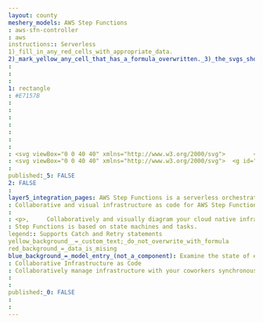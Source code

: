 ```yaml
---
layout: county 
meshery_models: AWS Step Functions
: aws-sfn-controller
: aws
instructions:: Serverless
1)_fill_in_any_red_cells_with_appropriate_data.
2)_mark_yellow_any_cell_that_has_a_formula_overwritten._3)_the_svgs_shouldn't_have_xml_header_they_are_added_programmatically_through_workflows: Serverless
: 
: 
: 
1: rectangle
: #E7157B
: 
: 
: 
: 
: 
: 
: 
: <svg viewBox="0 0 40 40" xmlns="http://www.w3.org/2000/svg">        <g id="Icon-Architecture/32/Arch_AWS-Step-Functions_32" stroke="none" stroke-width="1" fill="none" fill-rule="evenodd">        <g id="Icon-Architecture-BG/32/Application-Integration" fill="#E7157B">            <rect id="Rectangle" x="0" y="0" width="40" height="40"></rect>        </g>        <path d="M23,22 L33,22 L33,18 L23,18 L23,22 Z M33.5,17 L22.5,17 C22.224,17 22,17.224 22,17.5 L22,22.5 C22,22.776 22.224,23 22.5,23 L33.5,23 C33.776,23 34,22.776 34,22.5 L34,17.5 C34,17.224 33.776,17 33.5,17 L33.5,17 Z M22,31.5 C22,32.327 21.327,33 20.5,33 C19.673,33 19,32.327 19,31.5 C19,30.673 19.673,30 20.5,30 C21.327,30 22,30.673 22,31.5 L22,31.5 Z M7,24 L16,24 L16,22 L7,22 L7,24 Z M7,18 L7,16 L11,16 L12,16 L16,16 L16,18 L7,18 Z M19,8.5 C19,7.673 19.673,7 20.5,7 C21.327,7 22,7.673 22,8.5 C22,9.327 21.327,10 20.5,10 C19.673,10 19,9.327 19,8.5 L19,8.5 Z M28,27 L12,27 L12,25 L16.5,25 C16.776,25 17,24.776 17,24.5 L17,21.5 C17,21.224 16.776,21 16.5,21 L12,21 L12,19 L16.5,19 C16.776,19 17,18.776 17,18.5 L17,15.5 C17,15.224 16.776,15 16.5,15 L12,15 L12,13 L28,13 L28,15 L29,15 L29,12.5 C29,12.224 28.776,12 28.5,12 L21,12 L21,10.949 C22.14,10.717 23,9.707 23,8.5 C23,7.122 21.879,6 20.5,6 C19.121,6 18,7.122 18,8.5 C18,9.707 18.86,10.717 20,10.949 L20,12 L11.5,12 C11.224,12 11,12.224 11,12.5 L11,15 L6.5,15 C6.224,15 6,15.224 6,15.5 L6,18.5 C6,18.776 6.224,19 6.5,19 L11,19 L11,21 L6.5,21 C6.224,21 6,21.224 6,21.5 L6,24.5 C6,24.776 6.224,25 6.5,25 L11,25 L11,27.5 C11,27.776 11.224,28 11.5,28 L20,28 L20,29.051 C18.86,29.283 18,30.293 18,31.5 C18,32.878 19.121,34 20.5,34 C21.879,34 23,32.878 23,31.5 C23,30.293 22.14,29.283 21,29.051 L21,28 L28.5,28 C28.776,28 29,27.776 29,27.5 L29,25 L28,25 L28,27 Z" id="AWS_Step_Functions_Icon_32_Squid" fill="#FFFFFF"></path>    </g></svg>
: <svg viewBox="0 0 40 40" xmlns="http://www.w3.org/2000/svg">  <g id="Icon-Architecture/32/Arch_AWS-Step-Functions_32" stroke="none" stroke-width="1" fill="none" fill-rule="evenodd">  <path d="M23,22 L33,22 L33,18 L23,18 L23,22 Z M33.5,17 L22.5,17 C22.224,17 22,17.224 22,17.5 L22,22.5 C22,22.776 22.224,23 22.5,23 L33.5,23 C33.776,23 34,22.776 34,22.5 L34,17.5 C34,17.224 33.776,17 33.5,17 L33.5,17 Z M22,31.5 C22,32.327 21.327,33 20.5,33 C19.673,33 19,32.327 19,31.5 C19,30.673 19.673,30 20.5,30 C21.327,30 22,30.673 22,31.5 L22,31.5 Z M7,24 L16,24 L16,22 L7,22 L7,24 Z M7,18 L7,16 L11,16 L12,16 L16,16 L16,18 L7,18 Z M19,8.5 C19,7.673 19.673,7 20.5,7 C21.327,7 22,7.673 22,8.5 C22,9.327 21.327,10 20.5,10 C19.673,10 19,9.327 19,8.5 L19,8.5 Z M28,27 L12,27 L12,25 L16.5,25 C16.776,25 17,24.776 17,24.5 L17,21.5 C17,21.224 16.776,21 16.5,21 L12,21 L12,19 L16.5,19 C16.776,19 17,18.776 17,18.5 L17,15.5 C17,15.224 16.776,15 16.5,15 L12,15 L12,13 L28,13 L28,15 L29,15 L29,12.5 C29,12.224 28.776,12 28.5,12 L21,12 L21,10.949 C22.14,10.717 23,9.707 23,8.5 C23,7.122 21.879,6 20.5,6 C19.121,6 18,7.122 18,8.5 C18,9.707 18.86,10.717 20,10.949 L20,12 L11.5,12 C11.224,12 11,12.224 11,12.5 L11,15 L6.5,15 C6.224,15 6,15.224 6,15.5 L6,18.5 C6,18.776 6.224,19 6.5,19 L11,19 L11,21 L6.5,21 C6.224,21 6,21.224 6,21.5 L6,24.5 C6,24.776 6.224,25 6.5,25 L11,25 L11,27.5 C11,27.776 11.224,28 11.5,28 L20,28 L20,29.051 C18.86,29.283 18,30.293 18,31.5 C18,32.878 19.121,34 20.5,34 C21.879,34 23,32.878 23,31.5 C23,30.293 22.14,29.283 21,29.051 L21,28 L28.5,28 C28.776,28 29,27.776 29,27.5 L29,25 L28,25 L28,27 Z" id="AWS_Step_Functions_Icon_32_Squid" fill="#FFFFFF"></path> </g></svg>
: 
published:_5: FALSE
2: FALSE
: 
layer5_integration_pages: AWS Step Functions is a serverless orchestration service that lets you integrate with AWS Lambda functions and other AWS services to build business-critical applications. 
: Collaborative and visual infrastructure as code for AWS Step Functions
: 
: <p>,     Collaboratively and visually diagram your cloud native infrastructure with GitOps-style pipeline integration. Design, test, and manage configuration your Kubernetes-based, containerized applications as a visual topology., </p>, <p>,     Looking for best practice cloud native design and deployment best practices? Choose from thousands of pre-built components in MeshMap. Choose from hundreds of ready-made design patterns by importing templates from Meshery Catalog or use our low code designer, MeshMap, to create and deploy your own cloud native infrastructure designs., </p>
: Step Functions is based on state machines and tasks.
legend:: Supports Catch and Retry statements
yellow_background__=_custom_text;_do_not_overwrite_with_formula
red_background_=_data_is_mising
blue_background_=_model_entry_(not_a_component): Examine the state of each step in your workflow to make sure that your application runs in order and as expected
: Collaborative Infrastructure as Code
: Collaboratively manage infrastructure with your coworkers synchronously sharing the same designs.
: 
: 
published:_0: FALSE
: 
: 
---
```


